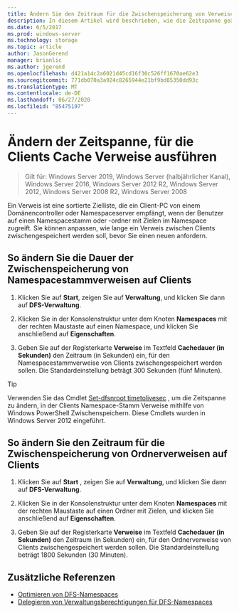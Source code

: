 ```yaml
---
title: Ändern Sie den Zeitraum für die Zwischenspeicherung von Verweisen auf Clients
description: In diesem Artikel wird beschrieben, wie die Zeitspanne geändert wird, in der sich Clients im Cache befinden.
ms.date: 6/5/2017
ms.prod: windows-server
ms.technology: storage
ms.topic: article
author: JasonGerend
manager: brianlic
ms.author: jgerend
ms.openlocfilehash: d421a14c2a6021d45cd16f30c526ff1670ae62e3
ms.sourcegitcommit: 771db070a3a924c8265944e21bf9bd85350dd93c
ms.translationtype: MT
ms.contentlocale: de-DE
ms.lasthandoff: 06/27/2020
ms.locfileid: "85475197"
---
```

# <a name="change-the-amount-of-time-that-clients-cache-referrals"></a>Ändern der Zeitspanne, für die Clients Cache Verweise ausführen

> Gilt für: Windows Server 2019, Windows Server (halbjährlicher Kanal), Windows Server 2016, Windows Server 2012 R2, Windows Server 2012, Windows Server 2008 R2, Windows Server 2008

Ein Verweis ist eine sortierte Zielliste, die ein Client-PC von einem Domänencontroller oder Namespaceserver empfängt, wenn der Benutzer auf einen Namespacestamm oder -ordner mit Zielen im Namespace zugreift. Sie können anpassen, wie lange ein Verweis zwischen Clients zwischengespeichert werden soll, bevor Sie einen neuen anfordern.

## <a name="to-change-the-amount-of-time-that-clients-cache-namespace-root-referrals"></a>So ändern Sie die Dauer der Zwischenspeicherung von Namespacestammverweisen auf Clients

1.  Klicken Sie auf **Start**, zeigen Sie auf **Verwaltung**, und klicken Sie dann auf **DFS-Verwaltung**.

2.  Klicken Sie in der Konsolenstruktur unter dem Knoten **Namespaces** mit der rechten Maustaste auf einen Namespace, und klicken Sie anschließend auf **Eigenschaften**.

3.  Geben Sie auf der Registerkarte **Verweise** im Textfeld **Cachedauer (in Sekunden)** den Zeitraum (in Sekunden) ein, für den Namespacestammverweise von Clients zwischengespeichert werden sollen. Die Standardeinstellung beträgt 300 Sekunden (fünf Minuten).

> [!TIP]
> Verwenden Sie das Cmdlet [Set-dfsnroot timetolivesec](https://technet.microsoft.com/library/jj884281.aspx) , um die Zeitspanne zu ändern, in der Clients Namespace-Stamm Verweise mithilfe von Windows PowerShell Zwischenspeichern. Diese Cmdlets wurden in Windows Server 2012 eingeführt.

## <a name="to-change-the-amount-of-time-that-clients-cache-folder-referrals"></a>So ändern Sie den Zeitraum für die Zwischenspeicherung von Ordnerverweisen auf Clients

1.  Klicken Sie auf **Start** , zeigen Sie auf **Verwaltung**, und klicken Sie dann auf **DFS-Verwaltung**.

2.  Klicken Sie in der Konsolenstruktur unter dem Knoten **Namespaces** mit der rechten Maustaste auf einen Ordner mit Zielen, und klicken Sie anschließend auf **Eigenschaften**.

3.  Geben Sie auf der Registerkarte **Verweise** im Textfeld **Cachedauer (in Sekunden)** den Zeitraum (in Sekunden) ein, für den Ordnerverweise von Clients zwischengespeichert werden sollen. Die Standardeinstellung beträgt 1800 Sekunden (30 Minuten).

## <a name="additional-references"></a>Zusätzliche Referenzen

-   [Optimieren von DFS-Namespaces](tuning-dfs-namespaces.md)
-   [Delegieren von Verwaltungsberechtigungen für DFS-Namespaces](delegate-management-permissions-for-dfs-namespaces.md)



